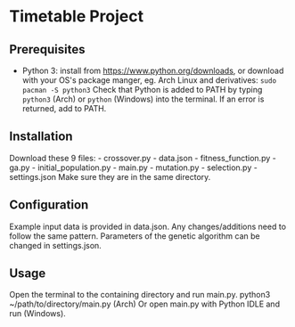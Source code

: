 # Timetable Project

## Prerequisites
- Python 3: install from https://www.python.org/downloads, or download with your
OS's package manger, eg. Arch Linux and derivatives:
    `sudo pacman -S python3`
Check that Python is added to PATH by typing
    `python3`             (Arch)
or
    `python`              (Windows)
into the terminal. If an error is returned, add to PATH.

## Installation
Download these 9 files:
    - crossover.py
    - data.json
    - fitness_function.py
    - ga.py
    - initial_population.py
    - main.py
    - mutation.py
    - selection.py
    - settings.json
Make sure they are in the same directory.

## Configuration
Example input data is provided in data.json. Any changes/additions need to
follow the same pattern.
Parameters of the genetic algorithm can be changed in settings.json.

## Usage
Open the terminal to the containing directory and run main.py.
    python3 ~/path/to/directory/main.py         (Arch)
Or open main.py with Python IDLE and run (Windows).

